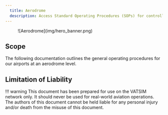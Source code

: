 ```yaml
---
  title: Aerodrome
  description: Access Standard Operating Procedures (SOPs) for controlling within the Levant vACC. These documents ensure consistency, safety, and realism in every session.
---
```

<figure markdown>
![Aerodrome](img/hero_banner.png)
</figure>

## Scope
The following documentation outlines the general operating procedures for our airports at an aerodrome level.

## Limitation of Liability
!!! warning
    This document has been prepared for use on the VATSIM network only. It should never be used for real-world aviation operations. The authors of this document cannot be held liable for any personal injury and/or death from the misuse of this document.



